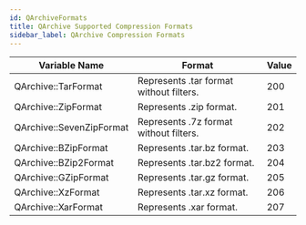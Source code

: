 ```yaml
---
id: QArchiveFormats
title: QArchive Supported Compression Formats
sidebar_label: QArchive Compression Formats
---
```



| Variable Name	          | Format                                  | Value |
|-------------------------|-----------------------------------------|-------|
| QArchive::TarFormat     | Represents .tar format without filters. |  200  |
| QArchive::ZipFormat     | Represents .zip format.                 |  201  |
| QArchive::SevenZipFormat| Represents .7z format without filters.  |  202  |
| QArchive::BZipFormat    | Represents .tar.bz format.              |  203  |
| QArchive::BZip2Format   | Represents .tar.bz2 format.             |  204  |
| QArchive::GZipFormat    | Represents .tar.gz format.              |  205  |
| QArchive::XzFormat      | Represents .tar.xz format.              |  206  |
| QArchive::XarFormat     | Represents .xar format.                 |  207  |
